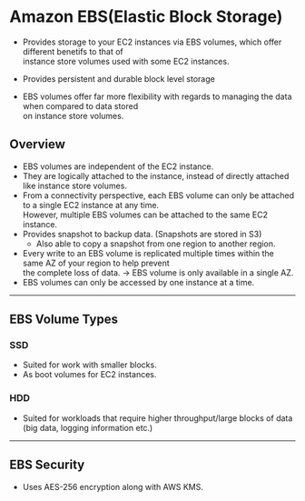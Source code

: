 # Amazon EBS(Elastic Block Storage)

- Provides storage to your EC2 instances via EBS volumes, which offer different benetifs to that of  
  instance store volumes used with some EC2 instances.

- Provides persistent and durable block level storage
- EBS volumes offer far more flexibility with regards to managing the data when compared to data stored  
  on instance store volumes.

## Overview

- EBS volumes are independent of the EC2 instance.
- They are logically attached to the instance, instead of directly attached like instance store volumes.
- From a connectivity perspective, each EBS volume can only be attached to a single EC2 instance at any time.  
  However, multiple EBS volumes can be attached to the same EC2 instance.
- Provides snapshot to backup data. (Snapshots are stored in S3)
  - Also able to copy a snapshot from one region to another region.
- Every write to an EBS volume is replicated multiple times within the same AZ of your region to help prevent  
  the complete loss of data. -> EBS volume is only available in a single AZ.
- EBS volumes can only be accessed by one instance at a time.

---

## EBS Volume Types

### SSD

- Suited for work with smaller blocks.
- As boot volumes for EC2 instances.

### HDD

- Suited for workloads that require higher throughput/large blocks of data (big data, logging information etc.)

---

## EBS Security

- Uses AES-256 encryption along with AWS KMS.
